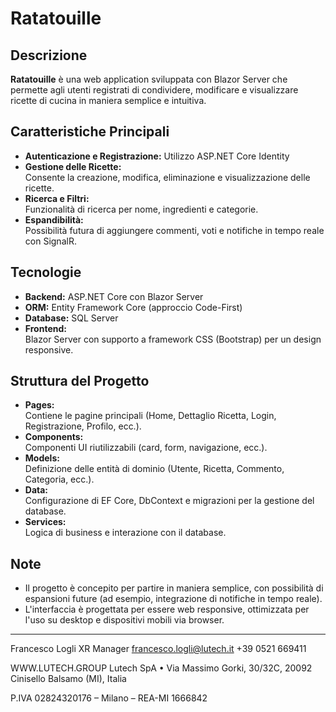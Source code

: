 # Ratatouille

## Descrizione
**Ratatouille** è una web application sviluppata con Blazor Server che permette agli utenti registrati di condividere, modificare e visualizzare ricette di cucina in maniera semplice e intuitiva.

## Caratteristiche Principali
- **Autenticazione e Registrazione:**
  Utilizzo ASP.NET Core Identity
- **Gestione delle Ricette:**  
  Consente la creazione, modifica, eliminazione e visualizzazione delle ricette.
- **Ricerca e Filtri:**  
  Funzionalità di ricerca per nome, ingredienti e categorie.
- **Espandibilità:**  
  Possibilità futura di aggiungere commenti, voti e notifiche in tempo reale con SignalR.

## Tecnologie
- **Backend:** ASP.NET Core con Blazor Server
- **ORM:** Entity Framework Core (approccio Code-First)
- **Database:** SQL Server
- **Frontend:**  
  Blazor Server con supporto a framework CSS (Bootstrap) per un design responsive.

## Struttura del Progetto
- **Pages:**  
  Contiene le pagine principali (Home, Dettaglio Ricetta, Login, Registrazione, Profilo, ecc.).
- **Components:**  
  Componenti UI riutilizzabili (card, form, navigazione, ecc.).
- **Models:**  
  Definizione delle entità di dominio (Utente, Ricetta, Commento, Categoria, ecc.).
- **Data:**  
  Configurazione di EF Core, DbContext e migrazioni per la gestione del database.
- **Services:**  
  Logica di business e interazione con il database.

## Note
- Il progetto è concepito per partire in maniera semplice, con possibilità di espansioni future (ad esempio, integrazione di notifiche in tempo reale).
- L'interfaccia è progettata per essere web responsive, ottimizzata per l'uso su desktop e dispositivi mobili via browser.

---



Francesco Logli
XR Manager
francesco.logli@lutech.it
+39 0521 669411



WWW.LUTECH.GROUP
Lutech SpA  •  Via Massimo Gorki, 30/32C, 20092 Cinisello Balsamo (MI), Italia

P.IVA 02824320176 – Milano –  REA-MI 1666842


